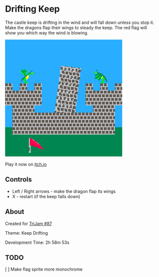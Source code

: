 # Drifting Keep
The castle keep is drifting in the wind and will fall down unless you stop it. Make the dragons flap their wings to steady the keep. The red flag will show you which way the wind is blowing.

[![Castle with dragons perched on either side of tilted tower](screenshots/cover.png)](https://caterpillargames.itch.io/drifting-keep)

Play it now on [itch.io](https://caterpillargames.itch.io/drifting-keep)

## Controls
* Left / Right arrows - make the dragon flap its wings
* X - restart (if the keep falls down)




## About
Created for [TriJam #87](https://itch.io/jam/trijam-87/entries)

Theme: Keep Drifting

Development Time: 2h 58m 53s


## TODO
[ ] Make flag sprite more monochrome

